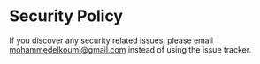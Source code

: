 # Security Policy

If you discover any security related issues, please email mohammedelkoumi@gmail.com instead of using the issue tracker.
